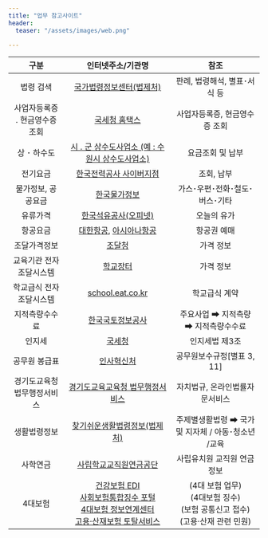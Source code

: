 ```yaml
---
title: "업무 참고사이트"
header:
  teaser: "/assets/images/web.png"

---
```



| 구분 | 인터넷주소/기관명 | 참조 |
|:----:|:---------------------------------:|:----:|
| 법령 검색 | [국가법령정보센터(법제처)](http://www.law.go.kr) | 판례, 법령해석, 별표･서식 등 |
| 사업자등록증 ․ 현금영수증 조회 | [국세청 홈택스](http://www.hometax.go.kr) | 사업자등록증, 현금영수증 조회 |
| 상 ･ 하수도 | [시 ․ 군 상수도사업소 (예 : 수원시 상수도사업소)](http://water.suwon.go.kr) | 요금조회 및 납부 |
| 전기요금 | [한국전력공사 사이버지점](http://home.kepco.co.kr) | 조회, 납부 |
| 물가정보, 공공요금 | [한국물가정보](http://www.kpi.or.kr) | 가스･우편･전화･철도･버스･기타 |
| 유류가격 | [한국석유공사(오피넷)](http://www.opinet.co.kr) | 오늘의 유가 |
| 항공요금 | [대한항공](http://koreanair.com), [아시아나항공](http://flyasiana.com) | 항공권 예매 |
| 조달가격정보 | [조달청](http://www.g2b.go.kr) | 가격 정보 |
| 교육기관 전자조달시스템 | [학교장터](http://www.s2b.kr) | 가격 정보 |
| 학교급식 전자조달시스템 | [school.eat.co.kr](http://school.eat.co.kr) | 학교급식 계약 |
| 지적측량수수료 | [한국국토정보공사](http://www.lx.or.kr) | 주요사업 ➡ 지적측량 ➡ 지적측량수수료 |
| 인지세 | [국세청](http://www.nts.go.kr) | 인지세법 제3조 |
| 공무원 봉급표 | [인사혁신처](http://www.mpm.go.kr) | 공무원보수규정[별표 3, 11] |
| 경기도교육청 법무행정서비스 | [경기도교육교육청 법무행정서비스](http://law.goe.go.kr) | 자치법규, 온라인법률자문서비스 |
| 생활법령정보 | [찾기쉬운생활법령정보(법제처)](http://www.easylaw.go.kr) | 주제별생활법령 ➡ 국가 및 지자체 / 아동･청소년 /교육 |
| 사학연금 | [사립학교교직원연금공단](http://www.tp.or.kr) | 사립유치원 교직원 연금정보 |
| 4대보험 | [건강보험 EDI](http://edi.nhis.or.kr) <br> [사회보험통합징수 포털](http://si4n.nhis.or.kr) <br> [4대보험 정보연계센터](http://www.4insure.or.kr) <br> [고용·산재보험 토탈서비스](http://total.kcomwel.or.kr) | (4대 보험 업무) <br> (4대보험 징수) <br> (보험 공통신고 접수) <br> (고용·산재 관련 민원)|


